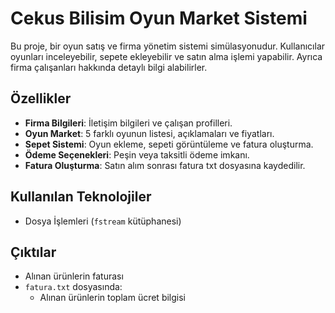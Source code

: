 # Cekus Bilisim Oyun Market Sistemi 

Bu proje, bir oyun satış ve firma yönetim sistemi simülasyonudur. Kullanıcılar oyunları inceleyebilir, sepete ekleyebilir ve satın alma işlemi yapabilir. Ayrıca firma çalışanları hakkında detaylı bilgi alabilirler.

## Özellikler 
- **Firma Bilgileri**: İletişim bilgileri ve çalışan profilleri.
- **Oyun Market**: 5 farklı oyunun listesi, açıklamaları ve fiyatları.
- **Sepet Sistemi**: Oyun ekleme, sepeti görüntüleme ve fatura oluşturma.
- **Ödeme Seçenekleri**: Peşin veya taksitli ödeme imkanı.
- **Fatura Oluşturma**: Satın alım sonrası fatura txt dosyasına kaydedilir.

## Kullanılan Teknolojiler 
- Dosya İşlemleri (`fstream` kütüphanesi)

## Çıktılar
- Alınan ürünlerin faturası
- `fatura.txt` dosyasında:
  - Alınan ürünlerin toplam ücret bilgisi

